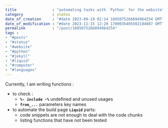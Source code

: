 ```yaml
---
title                : "automating tasks with `Python` for the website"
category             : status
date_of_creation     : "#date 2023-09-19 02:14 1695075266894964254 GMT"
date_of_modification : "#date 2023-11-15 12:20 1700036405502184887 GMT"
permalink            : "/post/1695075266894964254"
tags :
- "#posts"
- "#status"
- "#website"
- "#python"
- "#jekyll"
- "#liquid"
- "#computer"
- "#languages"
---
```


Currently, I am writing functions :
- to check :
  - __`%- include -%`__ undefined and unused usages 
  - __`from_...`__ parameters key names
- to automate the build page __`Liquid`__ parts:
  - code snippets are not enough to deal with the code chunks
  - listing functions that have not been tested